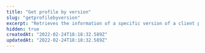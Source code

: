 ```yaml
---
title: "Get profile by version"
slug: "getprofilebyversion"
excerpt: "Retrieves the information of a specific version of a client profile.\n\r\n\r> Since your store's profile schema is customizable, the schema and examples presented below may differ from yours. Your integration must be adapted accordingly.\n\r\n\r> For security and privacy reasons, this request returns masked profile data. For unmasked information, see Get unmasked profile by version."
hidden: true
createdAt: "2022-02-24T18:18:32.589Z"
updatedAt: "2022-02-24T18:18:32.589Z"
---
```

